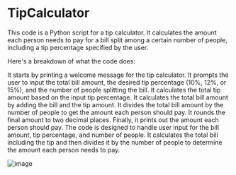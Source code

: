 # TipCalculator

This code is a Python script for a tip calculator. It calculates the amount each person needs to pay for a bill split among a certain number of people, including a tip percentage specified by the user.

Here's a breakdown of what the code does:

It starts by printing a welcome message for the tip calculator.
It prompts the user to input the total bill amount, the desired tip percentage (10%, 12%, or 15%), and the number of people splitting the bill.
It calculates the total tip amount based on the input tip percentage.
It calculates the total bill amount by adding the bill and the tip amount.
It divides the total bill amount by the number of people to get the amount each person should pay.
It rounds the final amount to two decimal places.
Finally, it prints out the amount each person should pay.
The code is designed to handle user input for the bill amount, tip percentage, and number of people. It calculates the total bill including the tip and then divides it by the number of people to determine the amount each person needs to pay.




![image](https://github.com/ayocloudi/TipCalculator/assets/126922387/d4b504bf-1d7a-4719-9a65-1b35c035450a)

